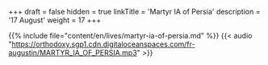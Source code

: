 +++
draft = false
hidden = true
linkTitle = 'Martyr IA of Persia'
description = '17 August'
weight = 17
+++

{{% include file="content/en/lives/martyr-ia-of-persia.md" %}}
{{< audio "https://orthodoxy.sgp1.cdn.digitaloceanspaces.com/fr-augustin/MARTYR_IA_OF_PERSIA.mp3" >}}
